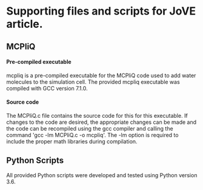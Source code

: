# Supporting files and scripts for JoVE article.

<h2> MCPliQ </h2>

<h4> Pre-compiled executable </h4>

mcpliq is a pre-compiled executable for the MCPliQ code used to add water molecules to the simulation cell. The provided mcpliq executable was compiled with GCC version 7.1.0. 

<h4> Source code </h4>

The MCPliQ.c file contains the source code for this for this executable. If changes to the code are desired, the appropriate changes can be made and the code can be recompiled using the gcc compiler and calling the command 'gcc -lm MCPliQ.c -o mcpliq'. The -lm option is required to include the proper math libraries during compilation.


<h2> Python Scripts </h2>

All provided Python scripts were developed and tested using Python version 3.6.
